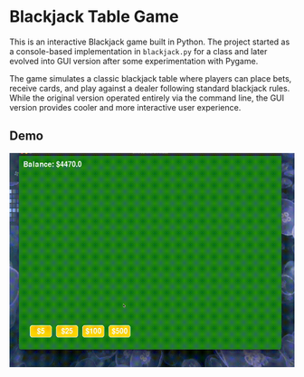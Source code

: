# Blackjack Table Game

This is an interactive Blackjack game built in Python. The project started as a console-based implementation in `blackjack.py` for a class and later evolved into GUI version after some experimentation with Pygame.

The game simulates a classic blackjack table where players can place bets, receive cards, and play against a dealer following standard blackjack rules. While the original version operated entirely via the command line, the GUI version provides cooler and more interactive user experience.

## Demo

![Blackjack](BJ_Demo.gif)
